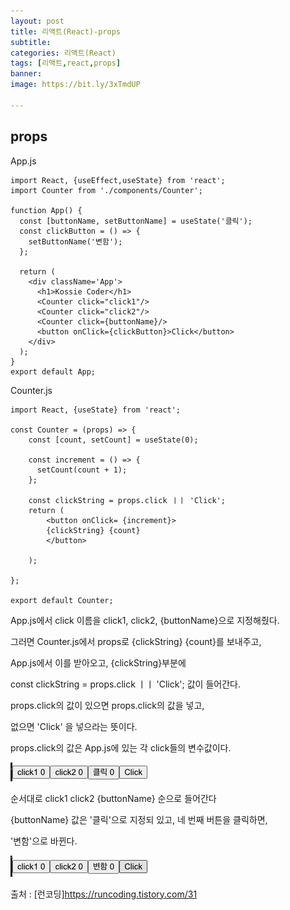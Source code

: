 ```yaml
---
layout: post
title: 리액트(React)-props
subtitle: 
categories: 리액트(React)
tags: [리액트,react,props]
banner:
image: https://bit.ly/3xTmdUP

---
```


## props

App.js
~~~
import React, {useEffect,useState} from 'react';
import Counter from './components/Counter';

function App() {
  const [buttonName, setButtonName] = useState('클릭');
  const clickButton = () => {
    setButtonName('변함');
  };
  
  return (
    <div className='App'>
      <h1>Kossie Coder</h1>
      <Counter click="click1"/>
      <Counter click="click2"/>
      <Counter click={buttonName}/>
      <button onClick={clickButton}>Click</button>
    </div> 
  );
}
export default App;

~~~

Counter.js
~~~
import React, {useState} from 'react';

const Counter = (props) => {
    const [count, setCount] = useState(0);
    
    const increment = () => {
      setCount(count + 1);
    };
    
    const clickString = props.click ㅣㅣ 'Click';
    return (
        <button onClick= {increment}>
        {clickString} {count}
        </button>
        
    );    

};

export default Counter;
~~~

App.js에서 click 이름을 click1, click2, {buttonName}으로 지정해줬다.  

그러면 Counter.js에서 props로  {clickString} {count}를 보내주고,  

App.js에서 이를 받아오고, {clickString}부분에   

const clickString = props.click ㅣㅣ 'Click'; 값이 들어간다.  

props.click의 값이 있으면 props.click의 값을 넣고,  

없으면 'Click' 을 넣으라는 뜻이다.  

props.click의 값은 App.js에 있는 각 click들의 변수값이다.

<img src="/assets/images/img/2022_05_02/props.png">

순서대로 click1 click2 {buttonName} 순으로 들어간다  

{buttonName} 값은 '클릭'으로 지정되 있고, 네 번째 버튼을 클릭하면,  

'변함'으로 바뀐다.

<img src="/assets/images/img/2022_05_02/props1.png">



출처 : [런코딩]https://runcoding.tistory.com/31





